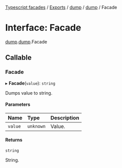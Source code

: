 [Typescript facades](../index.md) / [Exports](../modules.md) / [dump](../modules/dump.md) / [dump](../modules/dump.dump.md) / Facade

# Interface: Facade

[dump](../modules/dump.md).[dump](../modules/dump.dump.md).Facade

## Callable

### Facade

▸ **Facade**(`value`): `string`

Dumps value to string.

#### Parameters

| Name | Type | Description |
| :------ | :------ | :------ |
| `value` | `unknown` | Value. |

#### Returns

`string`

String.
